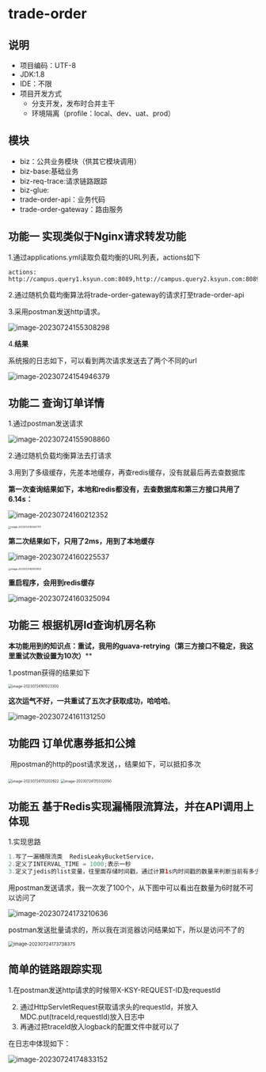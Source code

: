 #  trade-order



## 说明

* 项目编码：UTF-8
* JDK:1.8
* IDE：不限
* 项目开发方式  
  - 分支开发，发布时合并主干
  - 环境隔离（profile：local、dev、uat、prod）

## 模块

* biz：公共业务模块（供其它模块调用）<br/>
* biz-base:基础业务 <br/>
* biz-req-trace:请求链路跟踪<br/>
* biz-glue:<br/>
* trade-order-api：业务代码 <br/>
* trade-order-gateway：路由服务 <br/>



## 功能一  实现类似于Nginx请求转发功能

1.通过applications.yml读取负载均衡的URL列表，actions如下

```
actions: http://campus.query1.ksyun.com:8089,http://campus.query2.ksyun.com:8089
```

2.通过随机负载均衡算法将trade-order-gateway的请求打至trade-order-api

3.采用postman发送http请求。

![image-20230724155308298](C:\Users\liubingxin\AppData\Roaming\Typora\typora-user-images\image-20230724155308298.png)

4.**结果**

系统报的日志如下，可以看到两次请求发送去了两个不同的url

![image-20230724154946379](C:\Users\liubingxin\AppData\Roaming\Typora\typora-user-images\image-20230724154946379.png)

## 功能二  查询订单详情

1.通过postman发送请求

![image-20230724155908860](C:\Users\liubingxin\AppData\Roaming\Typora\typora-user-images\image-20230724155908860.png)

2.通过随机负载均衡算法去打请求

3.用到了多级缓存，先差本地缓存，再查redis缓存，没有就最后再去查数据库

**第一次查询结果如下，本地和redis都没有，去查数据库和第三方接口共用了6.14s：**

![image-20230724160212352](C:\Users\liubingxin\AppData\Roaming\Typora\typora-user-images\image-20230724160212352.png)

<img src="C:\Users\liubingxin\AppData\Roaming\Typora\typora-user-images\image-20230724155947701.png" alt="image-20230724155947701" style="zoom:33%;" />

**第二次结果如下，只用了2ms，用到了本地缓存**

![image-20230724160225537](C:\Users\liubingxin\AppData\Roaming\Typora\typora-user-images\image-20230724160225537.png)

<img src="C:\Users\liubingxin\AppData\Roaming\Typora\typora-user-images\image-20230724160051803.png" alt="image-20230724160051803" style="zoom:33%;" />



**重启程序，会用到redis缓存**

![image-20230724160325094](C:\Users\liubingxin\AppData\Roaming\Typora\typora-user-images\image-20230724160325094.png)

## 功能三  根据机房Id查询机房名称

**本功能用到的知识点：重试，我用的guava-retrying（第三方接口不稳定，我这里重试次数设置为10次）****

1.postman获得的结果如下

<img src="C:\Users\liubingxin\AppData\Roaming\Typora\typora-user-images\image-20230724161023300.png" alt="image-20230724161023300" style="zoom: 50%;" />

**这次运气不好，一共重试了五次才获取成功，哈哈哈**。

![image-20230724161131250](C:\Users\liubingxin\AppData\Roaming\Typora\typora-user-images\image-20230724161131250.png)



## 功能四 订单优惠券抵扣公摊

​         用postman的http的post请求发送，，结果如下，可以抵扣多次

<img src="C:\Users\liubingxin\AppData\Roaming\Typora\typora-user-images\image-20230724170202922.png" alt="image-20230724170202922" style="zoom: 50%;" />

<img src="C:\Users\liubingxin\AppData\Roaming\Typora\typora-user-images\image-20230724170332050.png" alt="image-20230724170332050" style="zoom:50%;" />

## 功能五  基于Redis实现漏桶限流算法，并在API调用上体现

1.实现思路

```java
1.写了一漏桶限流类  RedisLeakyBucketService，
2.定义了INTERVAL_TIME = 1000;表示一秒
3.定义了jedis的list变量，往里面存储时间戳，通过计算1s内时间戳的数量来判断当前有多少给http请求，如果请求数量大于设定的阈值(5),就返回false，表示现在http请求已经满了，不可访问了
```

用postman发送请求，我一次发了100个，从下图中可以看出在数量为6时就不可以访问了

![image-20230724173210636](C:\Users\liubingxin\AppData\Roaming\Typora\typora-user-images\image-20230724173210636.png)

postman发送批量请求的，所以我在浏览器访问结果如下，所以是访问不了的

<img src="C:\Users\liubingxin\AppData\Roaming\Typora\typora-user-images\image-20230724173738375.png" alt="image-20230724173738375" style="zoom:67%;" />

## 简单的链路跟踪实现

   1.在postman发送http请求的时候带X-KSY-REQUEST-ID及requestId

2. 通过HttpServletRequest获取请求头的requestId，并放入MDC.put(traceId,requestId)放入日志中
3. 再通过把traceId放入logback的配置文件中就可以了

在日志中体现如下：

![image-20230724174833152](C:\Users\liubingxin\AppData\Roaming\Typora\typora-user-images\image-20230724174833152.png)
